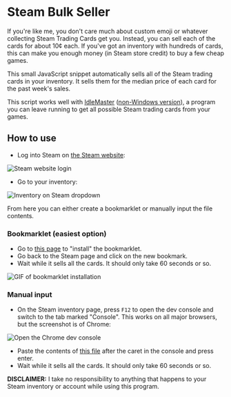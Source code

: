 # Steam Bulk Seller

If you're like me, you don't care much about custom emoji or whatever collecting Steam Trading Cards get you. Instead, you can sell each of the cards for about 10¢ each. If you've got an inventory with hundreds of cards, this can make you enough money (in Steam store credit) to buy a few cheap games.

This small JavaScript snippet automatically sells all of the Steam trading cards in your inventory. It sells them for the median price of each card for the past week's sales.

This script works well with [IdleMaster](http://steamidlemaster.com/) ([non-Windows version](https://github.com/jshackles/idle_master_py)), a program you can leave running to get all possible Steam trading cards from your games.

## How to use

- Log into Steam on [the Steam website](https://steamcommunity.com/login):

![Steam website login](https://raw.githubusercontent.com/milkey-mouse/SteamBulkSeller/master/steam_signin.jpg)

- Go to your inventory:

![Inventory on Steam dropdown](https://raw.githubusercontent.com/milkey-mouse/SteamBulkSeller/master/inventory_dropdown.jpg)

From here you can either create a bookmarklet or manually input the file contents.

### Bookmarklet (easiest option)
- Go to [this page](https://milkey-mouse.github.io/SteamBulkSeller/) to "install" the bookmarklet.
- Go back to the Steam page and click on the new bookmark.
- Wait while it sells all the cards. It should only take 60 seconds or so.

![GIF of bookmarklet installation](https://raw.githubusercontent.com/milkey-mouse/SteamBulkSeller/master/drag-bookmarklet.gif)

### Manual input
- On the Steam inventory page, press `F12` to open the dev console and switch to the tab marked "Console". This works on all major browsers, but the screenshot is of Chrome:

![Open the Chrome dev console](https://raw.githubusercontent.com/milkey-mouse/SteamBulkSeller/master/chrome_dev_console.jpg)

- Paste the contents of [this file](https://github.com/milkey-mouse/SteamBulkSeller/blob/master/steam-bulk-sell.js) after the caret in the console and press enter.
- Wait while it sells all the cards. It should only take 60 seconds or so.

**DISCLAIMER:** I take no responsibility to anything that happens to your Steam inventory or account while using this program.
